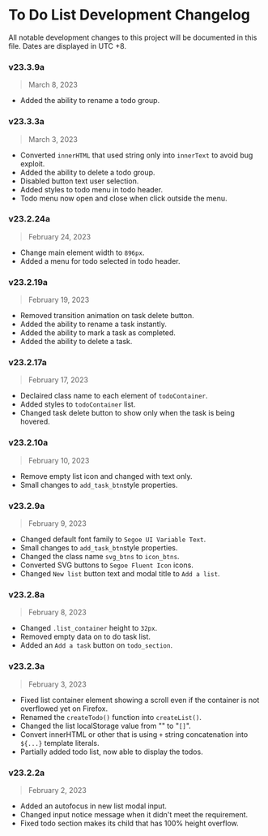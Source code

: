 # To Do List Development Changelog
All notable development changes to this project will be documented in this file. Dates are displayed in UTC +8.


### v23.3.9a
> March 8, 2023
- Added the ability to rename a todo group.

### v23.3.3a
> March 3, 2023
- Converted `innerHTML` that used string only into `innerText` to avoid bug exploit.
- Added the ability to delete a todo group.
- Disabled button text user selection.
- Added styles to todo menu in todo header.
- Todo menu now open and close when click outside the menu.

### v23.2.24a
> February 24, 2023
- Change main element width to `896px`.
- Added a menu for todo selected in todo header.

### v23.2.19a
> February 19, 2023
- Removed transition animation on task delete button.
- Added the ability to rename a task instantly.
- Added the ability to mark a task as completed.
- Added the ability to delete a task.

### v23.2.17a
> February 17, 2023
- Declaired class name to each element of `todoContainer`.
- Added styles to `todoContainer` list.
- Changed task delete button to show only when the task is being hovered.

### v23.2.10a
> February 10, 2023
- Remove empty list icon and changed with text only.
- Small changes to `add_task_btn`style properties.

### v23.2.9a
> February 9, 2023
- Changed default font family to `Segoe UI Variable Text`.
- Small changes to `add_task_btn`style properties.
- Changed the class name `svg_btns` to `icon_btns`.
- Converted SVG buttons to `Segoe Fluent Icon` icons.
- Changed `New list` button text and modal title to `Add a list`.

### v23.2.8a
> February 8, 2023
- Changed `.list_container` height to `32px`.
- Removed empty data on to do task list.
- Added an `Add a task` button on `todo_section`.

### v23.2.3a
> February 3, 2023
- Fixed list container element showing a scroll even if the container is not overflowed yet on Firefox.
- Renamed the `createTodo()` function into `createList()`.
- Changed the list localStorage value from "" to "`[]`".
- Convert innerHTML or other that is using `+` string concatenation into `${...}` template literals.
- Partially added todo list, now able to display the todos.

### v23.2.2a
> February 2, 2023
- Added an autofocus in new list modal input.
- Changed input notice message when it didn't meet the requirement.
- Fixed todo section makes its child that has 100% height overflow.